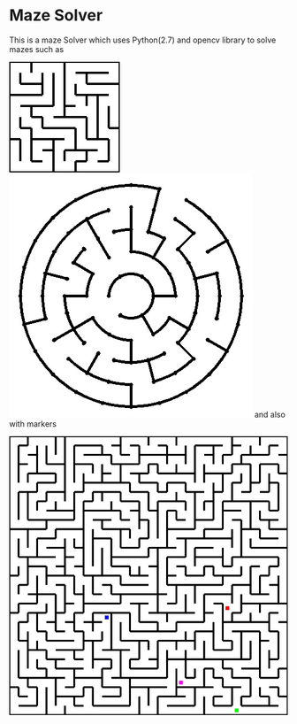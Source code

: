 # Maze Solver

This is a maze Solver which uses Python(2.7) and opencv library to solve mazes
such as

![Square Maze](images/square_maze1.jpg?raw=true "Square Maze")
![Circular Maze](images/theta_maze1.jpg?raw=true "Theata Maze")
and also with markers

![Square Maze](images/square_maze3.jpg?raw=true "Square Maze")
